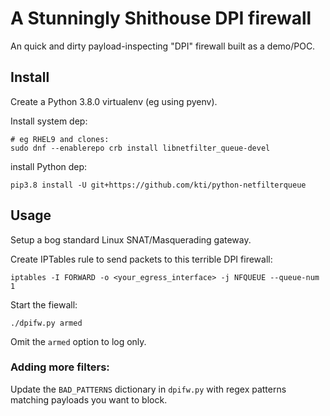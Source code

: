 # A Stunningly Shithouse DPI firewall

An quick and dirty payload-inspecting "DPI" firewall built as a demo/POC.

## Install

Create a Python 3.8.0 virtualenv (eg using pyenv).

Install system dep:
```
# eg RHEL9 and clones:
sudo dnf --enablerepo crb install libnetfilter_queue-devel
```

install Python dep:
```
pip3.8 install -U git+https://github.com/kti/python-netfilterqueue
```

## Usage

Setup a bog standard Linux SNAT/Masquerading gateway.

Create IPTables rule to send packets to this terrible DPI firewall:
```
iptables -I FORWARD -o <your_egress_interface> -j NFQUEUE --queue-num 1
```

Start the fiewall:
```
./dpifw.py armed
```
Omit the `armed` option to log only.

### Adding more filters:

Update the `BAD_PATTERNS` dictionary in `dpifw.py` with regex patterns matching payloads you want to block.

